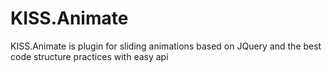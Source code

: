 KISS.Animate
============

KISS.Animate is plugin for sliding animations based on JQuery and the best code structure practices with easy api 